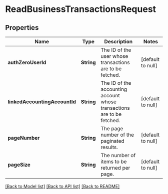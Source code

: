 # ReadBusinessTransactionsRequest
## Properties

| Name | Type | Description | Notes |
|------------ | ------------- | ------------- | -------------|
| **authZeroUserId** | **String** | The ID of the user whose transactions are to be fetched. | [default to null] |
| **linkedAccountingAccountId** | **String** | The ID of the accounting account whose transactions are to be fetched. | [default to null] |
| **pageNumber** | **String** | The page number of the paginated results. | [default to null] |
| **pageSize** | **String** | The number of items to be returned per page. | [default to null] |

[[Back to Model list]](../README.md#documentation-for-models) [[Back to API list]](../README.md#documentation-for-api-endpoints) [[Back to README]](../README.md)

